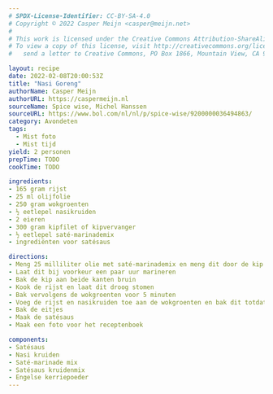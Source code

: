 ```yaml
---
# SPDX-License-Identifier: CC-BY-SA-4.0
# Copyright © 2022 Casper Meijn <casper@meijn.net>
# 
# This work is licensed under the Creative Commons Attribution-ShareAlike 4.0 International License. 
# To view a copy of this license, visit http://creativecommons.org/licenses/by-sa/4.0/ or 
#   send a letter to Creative Commons, PO Box 1866, Mountain View, CA 94042, USA.

layout: recipe
date: 2022-02-08T20:00:53Z
title: "Nasi Goreng"
authorName: Casper Meijn
authorURL: https://caspermeijn.nl
sourceName: Spice wise, Michel Hanssen
sourceURL: https://www.bol.com/nl/nl/p/spice-wise/9200000036494863/
category: Avondeten
tags:
  - Mist foto
  - Mist tijd
yield: 2 personen
prepTime: TODO
cookTime: TODO 

ingredients:
- 165 gram rijst
- 25 ml olijfolie
- 250 gram wokgroenten
- ½ eetlepel nasikruiden
- 2 eieren
- 300 gram kipfilet of kipvervanger
- ½ eetlepel saté-marinademix
- ingrediënten voor satésaus

directions:
- Meng 25 milliliter olie met saté-marinademix en meng dit door de kip
- Laat dit bij voorkeur een paar uur marineren
- Bak de kip aan beide kanten bruin
- Kook de rijst en laat dit droog stomen
- Bak vervolgens de wokgroenten voor 5 minuten
- Voeg de rijst en nasikruiden toe aan de wokgroenten en bak dit totdat de rijst goed gekleurd is door de kruiden
- Bak de eitjes
- Maak de satésaus
- Maak een foto voor het receptenboek

components:
- Satésaus
- Nasi kruiden
- Saté-marinade mix
- Satésaus kruidenmix
- Engelse kerriepoeder
---
```

